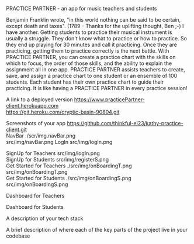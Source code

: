 PRACTICE PARTNER - an app for music teachers and students

Benjamin Franklin wrote, "in this world nothing can be said to be certain, except death and taxes". (1789 - Thanks for the uplifting thought, Ben ;-)  I have another. Getting students to practice their musical instrument is usually a struggle. They don't know what to practice or how to practice. So they end up playing for 30 minutes and call it practicing.  Once they are practicing, getting them to practice correctly is the next battle.  With PRACTICE PARTNER, you can create a practice chart with the skills on which to focus, the order of those skills, and the ability to explain the assignment all in one app. PRACTICE PARTNER assists teachers to create, save, and assign a practice chart to one student or an ensemble of 100 students.  Each student has their own practice chart to guide their practicing.  It is like having a PRACTICE PARTNER in every practice session!

A link to a deployed version
https://www.practicePartner-client.herokuapp.com <br />
https://git.heroku.com/cryptic-basin-90804.git <br />

Screenshots of your app
https://github.com/thinkful-ei23/kathy-practice-client.git <br />
NavBar
./scr/img.navBar.png<br />
src/img/navBar.png
LogIn
src/img/logIn.png <br />

SignUp for Teachers
src/img/logIn.png<br />
SignUp for Students
src/img/registerS.png<br />
Get Started for Teachers
./src/img/onBoardingT.png<br />
src/img/onBoardingT.png<br />
Get Started for Students
./src/img/onBoardingS.png<br />
src/img/onBoardingS.png<br />

Dashboard for Teachers

Dashboard for Students


A description of your tech stack

A brief description of where each of the key parts of the project live in your codebase